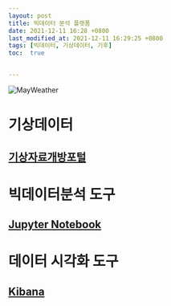 ```yaml
---
layout: post
title: 빅데이터 분석 플랫폼
date: 2021-12-11 16:28 +0800
last_modified_at: 2021-12-11 16:29:25 +0800
tags: [빅데이터, 기상데이터, 기후]
toc:  true


---
```

![MayWeather](https://user-images.githubusercontent.com/73768243/145668202-3c67849a-a103-4a28-b1e0-a244c0e5c3aa.png)
# 기상데이터
## [기상자료개방포털](https://data.kma.go.kr/cmmn/main.do)

# 빅데이터분석 도구
## [Jupyter Notebook](https://colab.research.google.com/drive/1e_ZvWWDpjz5cjcTq4m6FUzPeXfEHCEoC?hl=ko)

# 데이터 시각화 도구
## [Kibana](https://www.elastic.co/kr/kibana/) 
